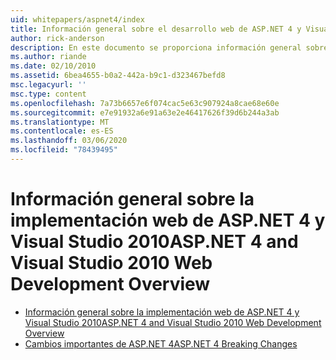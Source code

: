 ```yaml
---
uid: whitepapers/aspnet4/index
title: Información general sobre el desarrollo web de ASP.NET 4 y Visual Studio 2010 | Microsoft Docs
author: rick-anderson
description: En este documento se proporciona información general sobre muchas de las nuevas características de ASP.NET que se incluyen en the.NET Framework 4 y en Visual Studio 2010.
ms.author: riande
ms.date: 02/10/2010
ms.assetid: 6bea4655-b0a2-442a-b9c1-d323467befd8
msc.legacyurl: ''
msc.type: content
ms.openlocfilehash: 7a73b6657e6f074cac5e63c907924a8cae68e60e
ms.sourcegitcommit: e7e91932a6e91a63e2e46417626f39d6b244a3ab
ms.translationtype: MT
ms.contentlocale: es-ES
ms.lasthandoff: 03/06/2020
ms.locfileid: "78439495"
---
```

# <a name="aspnet-4-and-visual-studio-2010-web-development-overview"></a><span data-ttu-id="705b7-103">Información general sobre la implementación web de ASP.NET 4 y Visual Studio 2010</span><span class="sxs-lookup"><span data-stu-id="705b7-103">ASP.NET 4 and Visual Studio 2010 Web Development Overview</span></span>

- [<span data-ttu-id="705b7-104">Información general sobre la implementación web de ASP.NET 4 y Visual Studio 2010</span><span class="sxs-lookup"><span data-stu-id="705b7-104">ASP.NET 4 and Visual Studio 2010 Web Development Overview</span></span>](overview.md)
- [<span data-ttu-id="705b7-105">Cambios importantes de ASP.NET 4</span><span class="sxs-lookup"><span data-stu-id="705b7-105">ASP.NET 4 Breaking Changes</span></span>](breaking-changes.md)
